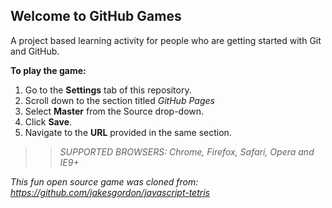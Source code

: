 ## Welcome to GitHub Games

A project based learning activity for people who are getting started with Git and GitHub.

**To play the game:**
1. Go to the **Settings** tab of this repository.
2. Scroll down to the section titled _GitHub Pages_
3. Select **Master** from the Source drop-down.
4. Click **Save**.
5. Navigate to the **URL** provided in the same section.

>> _*SUPPORTED BROWSERS*: Chrome, Firefox, Safari, Opera and IE9+_

*This fun open source game was cloned from: https://github.com/jakesgordon/javascript-tetris*
